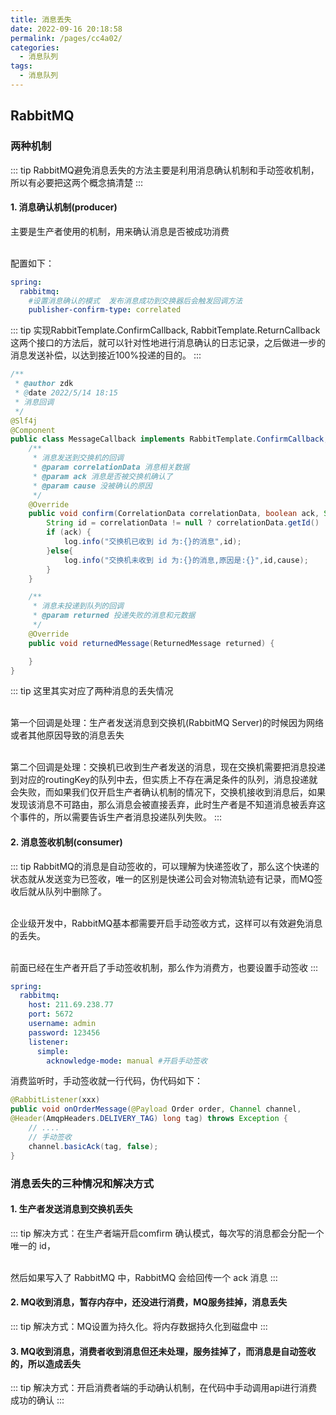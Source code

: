 ```yaml
---
title: 消息丢失
date: 2022-09-16 20:18:58
permalink: /pages/cc4a02/
categories:
  - 消息队列
tags:
  - 消息队列
---
```

## RabbitMQ
### 两种机制
::: tip
RabbitMQ避免消息丢失的方法主要是利用消息确认机制和手动签收机制，所以有必要把这两个概念搞清楚
:::
#### 1. 消息确认机制(producer)
主要是生产者使用的机制，用来确认消息是否被成功消费

<br />配置如下：

```yaml
spring:
  rabbitmq:
    #设置消息确认的模式  发布消息成功到交换器后会触发回调方法
    publisher-confirm-type: correlated
```
::: tip
实现RabbitTemplate.ConfirmCallback, RabbitTemplate.ReturnCallback这两个接口的方法后，就可以针对性地进行消息确认的日志记录，之后做进一步的消息发送补偿，以达到接近100%投递的目的。
:::
```java
/**
 * @author zdk
 * @date 2022/5/14 18:15
 * 消息回调
 */
@Slf4j
@Component
public class MessageCallback implements RabbitTemplate.ConfirmCallback,RabbitTemplate.ReturnsCallback {
    /**
     * 消息发送到交换机的回调
     * @param correlationData 消息相关数据
     * @param ack 消息是否被交换机确认了
     * @param cause 没被确认的原因
     */
    @Override
    public void confirm(CorrelationData correlationData, boolean ack, String cause) {
        String id = correlationData != null ? correlationData.getId() : null;
        if (ack) {
            log.info("交换机已收到 id 为:{}的消息",id);
        }else{
            log.info("交换机未收到 id 为:{}的消息,原因是:{}",id,cause);
        }
    }

    /**
     * 消息未投递到队列的回调
     * @param returned 投递失败的消息和元数据
     */
    @Override
    public void returnedMessage(ReturnedMessage returned) {

    }
}
```
::: tip
这里其实对应了两种消息的丢失情况

<br />第一个回调是处理：生产者发送消息到交换机(RabbitMQ Server)的时候因为网络或者其他原因导致的消息丢失

<br />第二个回调是处理：交换机已收到生产者发送的消息，现在交换机需要把消息投递到对应的routingKey的队列中去，但实质上不存在满足条件的队列，消息投递就会失败，而如果我们仅开启生产者确认机制的情况下，交换机接收到消息后，如果发现该消息不可路由，那么消息会被直接丢弃，此时生产者是不知道消息被丢弃这个事件的，所以需要告诉生产者消息投递队列失败。
:::

#### 2. 消息签收机制(consumer)
::: tip
RabbitMQ的消息是自动签收的，可以理解为快递签收了，那么这个快递的状态就从发送变为已签收，唯一的区别是快递公司会对物流轨迹有记录，而MQ签收后就从队列中删除了。

<br />企业级开发中，RabbitMQ基本都需要开启手动签收方式，这样可以有效避免消息的丢失。

<br />前面已经在生产者开启了手动签收机制，那么作为消费方，也要设置手动签收
:::

```yaml
spring:
  rabbitmq:
    host: 211.69.238.77
    port: 5672
    username: admin
    password: 123456
    listener:
      simple:
        acknowledge-mode: manual #开启手动签收
```

消费监听时，手动签收就一行代码，伪代码如下：
```java
@RabbitListener(xxx)
public void onOrderMessage(@Payload Order order, Channel channel, 
@Header(AmqpHeaders.DELIVERY_TAG) long tag) throws Exception {
    // ....
    // 手动签收
    channel.basicAck(tag, false);
}
```

### 消息丢失的三种情况和解决方式
#### 1. 生产者发送消息到交换机丢失
::: tip
解决方式：在生产者端开启comfirm 确认模式，每次写的消息都会分配一个唯一的 id，

<br />然后如果写入了 RabbitMQ 中，RabbitMQ 会给回传一个 ack 消息
:::

#### 2. MQ收到消息，暂存内存中，还没进行消费，MQ服务挂掉，消息丢失
::: tip
解决方式：MQ设置为持久化。将内存数据持久化到磁盘中
:::
#### 3. MQ收到消息，消费者收到消息但还未处理，服务挂掉了，而消息是自动签收的，所以造成丢失
::: tip
解决方式：开启消费者端的手动确认机制，在代码中手动调用api进行消费成功的确认
:::
